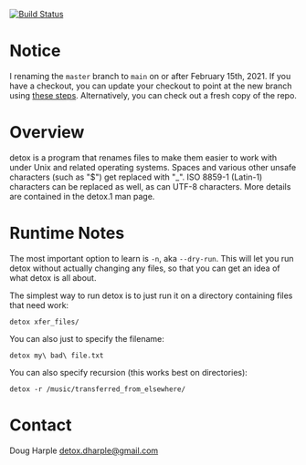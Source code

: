 [![Build Status](https://travis-ci.com/dharple/detox.svg?branch=master)](https://travis-ci.com/dharple/detox)

# Notice

I renaming the `master` branch to `main` on or after February 15th, 2021.  If 
you have a checkout, you can update your checkout to point at the new branch 
using [these steps](https://gist.github.com/dharple/79b51d1c2fc0fea64fb84659581a6dc9).
Alternatively, you can check out a fresh copy of the repo.

# Overview

detox is a program that renames files to make them easier to work with under
Unix and related operating systems.  Spaces and various other unsafe
characters (such as "$") get replaced with "_".  ISO 8859-1 (Latin-1)
characters can be replaced as well, as can UTF-8 characters.  More details
are contained in the detox.1 man page.

# Runtime Notes

The most important option to learn is `-n`, aka `--dry-run`.  This will let you
run detox without actually changing any files, so that you can get an idea
of what detox is all about.

The simplest way to run detox is to just run it on a directory containing
files that need work:

	detox xfer_files/

You can also just to specify the filename:

	detox my\ bad\ file.txt

You can also specify recursion (this works best on directories):

	detox -r /music/transferred_from_elsewhere/

# Contact

Doug Harple <detox.dharple@gmail.com>
